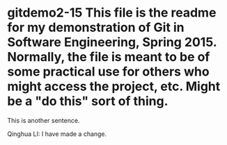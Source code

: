 # gitdemo2-15 This file is the readme for my demonstration of Git in Software Engineering, Spring 2015. Normally, the file is meant to be of some practical use for others who might access the project, etc. Might be a "do this" sort of thing.
This is another sentence.

Qinghua LI: I have made a change.